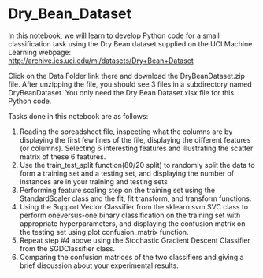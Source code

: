 # Dry_Bean_Dataset
In this notebook, we will learn to develop Python code for a small classification task using the Dry Bean dataset supplied on the UCI Machine Learning webpage: 
http://archive.ics.uci.edu/ml/datasets/Dry+Bean+Dataset

Click on the Data Folder link there and download the DryBeanDataset.zip file. After unzipping the file, you should see 3 files in a subdirectory named DryBeanDataset. 
You only need the Dry Bean Dataset.xlsx file for this Python code.

Tasks done in this notebook are as follows:
1.	Reading the spreadsheet file, inspecting what the columns are by displaying the first few lines of the file, displaying the different features (or columns). 
    Selecting 6 interesting features and illustrating the scatter matrix of these 6 features.
2.	Use the train_test_split function(80/20 split) to randomly split the data to form a training set and a testing set, and 
    displaying the number of instances are in your training and testing sets
3.	Performing feature scaling step on the training set using the StandardScaler class and the fit, fit transform, and transform functions.
4.	Using the Support Vector Classifier from the sklearn.svm.SVC class to perform oneversus-one binary classification on the training set with appropriate hyperparameters,
    and displaying the confusion matrix on the testing set using plot confusion_matrix function.
5.	Repeat step #4 above using the Stochastic Gradient Descent Classifier from the SGDClassifier class.
6.	Comparing the confusion matrices of the two classifiers and giving a brief discussion about your experimental results.
